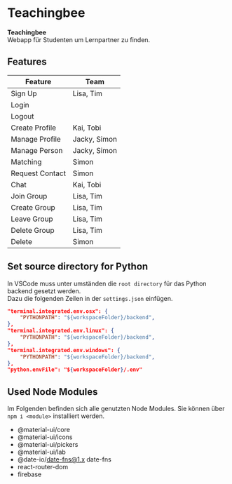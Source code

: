# Teachingbee

__Teachingbee__  
Webapp für Studenten um Lernpartner zu finden.

## Features

Feature | Team
--- | ---
Sign Up | Lisa, Tim
Login | 
Logout | 
Create Profile | Kai, Tobi
Manage Profile | Jacky, Simon
Manage Person | Jacky, Simon
Matching | Simon
Request Contact | Simon
Chat | Kai, Tobi
Join Group | Lisa, Tim
Create Group | Lisa, Tim
Leave Group | Lisa, Tim
Delete Group | Lisa, Tim
Delete | Simon


## Set source directory for Python
In VSCode muss unter umständen die `root directory` für das Python backend gesetzt werden.  
Dazu die folgenden Zeilen in der `settings.json` einfügen.

```json
"terminal.integrated.env.osx": {
    "PYTHONPATH": "${workspaceFolder}/backend",
},
"terminal.integrated.env.linux": {
    "PYTHONPATH": "${workspaceFolder}/backend",
},
"terminal.integrated.env.windows": {
    "PYTHONPATH": "${workspaceFolder}/backend",
},
"python.envFile": "${workspaceFolder}/.env"
```

## Used Node Modules
Im Folgenden befinden sich alle genutzten Node Modules.
Sie können über `npm i <module>` installiert werden.

- @material-ui/core
- @material-ui/icons
- @material-ui/pickers
- @material-ui/lab
- @date-io/date-fns@1.x date-fns
- react-router-dom
- firebase